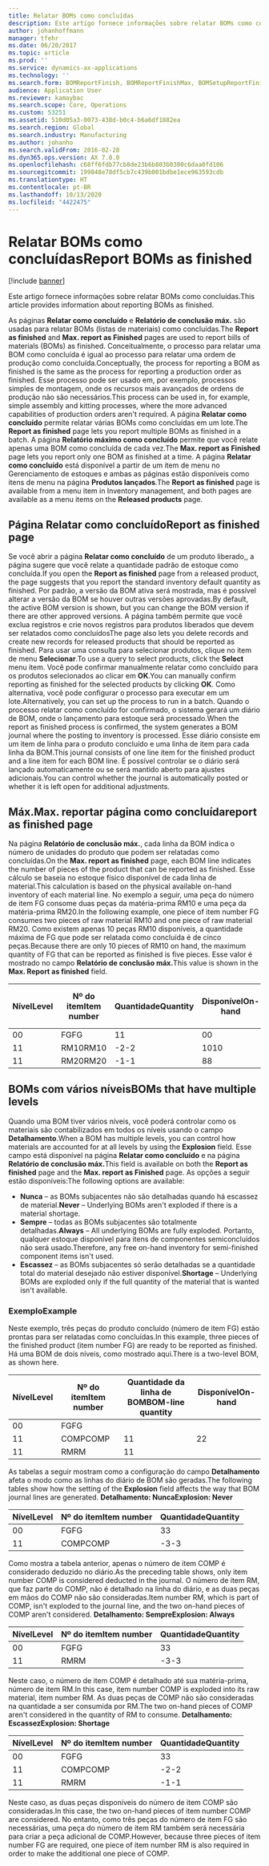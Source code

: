 ```yaml
---
title: Relatar BOMs como concluídas
description: Este artigo fornece informações sobre relatar BOMs como concluídas.
author: johanhoffmann
manager: tfehr
ms.date: 06/20/2017
ms.topic: article
ms.prod: ''
ms.service: dynamics-ax-applications
ms.technology: ''
ms.search.form: BOMReportFinish, BOMReportFinishMax, BOMSetupReportFinish
audience: Application User
ms.reviewer: kamaybac
ms.search.scope: Core, Operations
ms.custom: 53251
ms.assetid: 510d05a3-0073-438d-b0c4-b6a6df1882ea
ms.search.region: Global
ms.search.industry: Manufacturing
ms.author: johanho
ms.search.validFrom: 2016-02-28
ms.dyn365.ops.version: AX 7.0.0
ms.openlocfilehash: c68ff6fdb77cb8de23b6b803b0300c6daa0fd106
ms.sourcegitcommit: 199848e78df5cb7c439b001bdbe1ece963593cdb
ms.translationtype: HT
ms.contentlocale: pt-BR
ms.lasthandoff: 10/13/2020
ms.locfileid: "4422475"
---
```

# <a name="report-boms-as-finished"></a><span data-ttu-id="e49e2-103">Relatar BOMs como concluídas</span><span class="sxs-lookup"><span data-stu-id="e49e2-103">Report BOMs as finished</span></span>

[!include [banner](../includes/banner.md)]

<span data-ttu-id="e49e2-104">Este artigo fornece informações sobre relatar BOMs como concluídas.</span><span class="sxs-lookup"><span data-stu-id="e49e2-104">This article provides information about reporting BOMs as finished.</span></span>

<span data-ttu-id="e49e2-105">As páginas **Relatar como concluído** e **Relatório de conclusão máx.** são usadas para relatar BOMs (listas de materiais) como concluídas.</span><span class="sxs-lookup"><span data-stu-id="e49e2-105">The **Report as finished** and **Max. report as Finished** pages are used to report bills of materials (BOMs) as finished.</span></span> <span data-ttu-id="e49e2-106">Conceitualmente, o processo para relatar uma BOM como concluída é igual ao processo para relatar uma ordem de produção como concluída.</span><span class="sxs-lookup"><span data-stu-id="e49e2-106">Conceptually, the process for reporting a BOM as finished is the same as the process for reporting a production order as finished.</span></span> <span data-ttu-id="e49e2-107">Esse processo pode ser usado em, por exemplo, processos simples de montagem, onde os recursos mais avançados de ordens de produção não são necessários.</span><span class="sxs-lookup"><span data-stu-id="e49e2-107">This process can be used in, for example, simple assembly and kitting processes, where the more advanced capabilities of production orders aren't required.</span></span> <span data-ttu-id="e49e2-108">A página **Relatar como concluído** permite relatar várias BOMs como concluídas em um lote.</span><span class="sxs-lookup"><span data-stu-id="e49e2-108">The **Report as finished** page lets you report multiple BOMs as finished in a batch.</span></span> <span data-ttu-id="e49e2-109">A página **Relatório máximo como concluído** permite que você relate apenas uma BOM como concluída de cada vez.</span><span class="sxs-lookup"><span data-stu-id="e49e2-109">The **Max. report as Finished** page lets you report only one BOM as finished at a time.</span></span> <span data-ttu-id="e49e2-110">A página **Relatar como concluído** está disponível a partir de um item de menu no Gerenciamento de estoques e ambas as páginas estão disponíveis como itens de menu na página **Produtos lançados**.</span><span class="sxs-lookup"><span data-stu-id="e49e2-110">The **Report as finished** page is available from a menu item in Inventory management, and both pages are available as a menu items on the **Released products** page.</span></span>

## <a name="report-as-finished-page"></a><span data-ttu-id="e49e2-111">Página Relatar como concluído</span><span class="sxs-lookup"><span data-stu-id="e49e2-111">Report as finished page</span></span>
<span data-ttu-id="e49e2-112">Se você abrir a página **Relatar como concluído** de um produto liberado,, a página sugere que você relate a quantidade padrão de estoque como concluída.</span><span class="sxs-lookup"><span data-stu-id="e49e2-112">If you open the **Report as finished** page from a released product, the page suggests that you report the standard inventory default quantity as finished.</span></span> <span data-ttu-id="e49e2-113">Por padrão, a versão da BOM ativa será mostrada, mas é possível alterar a versão da BOM se houver outras versões aprovadas.</span><span class="sxs-lookup"><span data-stu-id="e49e2-113">By default, the active BOM version is shown, but you can change the BOM version if there are other approved versions.</span></span> <span data-ttu-id="e49e2-114">A página também permite que você exclua registros e crie novos registros para produtos liberados que devem ser relatados como concluídos</span><span class="sxs-lookup"><span data-stu-id="e49e2-114">The page also lets you delete records and create new records for released products that should be reported as finished.</span></span> <span data-ttu-id="e49e2-115">Para usar uma consulta para selecionar produtos, clique no item de menu **Selecionar**.</span><span class="sxs-lookup"><span data-stu-id="e49e2-115">To use a query to select products, click the **Select** menu item.</span></span> <span data-ttu-id="e49e2-116">Você pode confirmar manualmente relatar como concluído para os produtos selecionados ao clicar em **OK**.</span><span class="sxs-lookup"><span data-stu-id="e49e2-116">You can manually confirm reporting as finished for the selected products by clicking **OK**.</span></span> <span data-ttu-id="e49e2-117">Como alternativa, você pode configurar o processo para executar em um lote.</span><span class="sxs-lookup"><span data-stu-id="e49e2-117">Alternatively, you can set up the process to run in a batch.</span></span> <span data-ttu-id="e49e2-118">Quando o processo relatar como concluído for confirmado, o sistema gerará um diário de BOM, onde o lançamento para estoque será processado.</span><span class="sxs-lookup"><span data-stu-id="e49e2-118">When the report as finished process is confirmed, the system generates a BOM journal where the posting to inventory is processed.</span></span> <span data-ttu-id="e49e2-119">Esse diário consiste em um item de linha para o produto concluído e uma linha de item para cada linha da BOM.</span><span class="sxs-lookup"><span data-stu-id="e49e2-119">This journal consists of one line item for the finished product and a line item for each BOM line.</span></span> <span data-ttu-id="e49e2-120">É possível controlar se o diário será lançado automaticamente ou se será mantido aberto para ajustes adicionais.</span><span class="sxs-lookup"><span data-stu-id="e49e2-120">You can control whether the journal is automatically posted or whether it is left open for additional adjustments.</span></span>

## <a name="max-report-as-finished-page"></a><span data-ttu-id="e49e2-121">Máx.</span><span class="sxs-lookup"><span data-stu-id="e49e2-121">Max.</span></span> <span data-ttu-id="e49e2-122">reportar página como concluída</span><span class="sxs-lookup"><span data-stu-id="e49e2-122">report as finished page</span></span>
<span data-ttu-id="e49e2-123">Na página **Relatório de conclusão máx.**, cada linha da BOM indica o número de unidades do produto que podem ser relatadas como concluídas.</span><span class="sxs-lookup"><span data-stu-id="e49e2-123">On the **Max. report as finished** page, each BOM line indicates the number of pieces of the product that can be reported as finished.</span></span> <span data-ttu-id="e49e2-124">Esse cálculo se baseia no estoque físico disponível de cada linha de material.</span><span class="sxs-lookup"><span data-stu-id="e49e2-124">This calculation is based on the physical available on-hand inventory of each material line.</span></span> <span data-ttu-id="e49e2-125">No exemplo a seguir, uma peça do número de item FG consome duas peças da matéria-prima RM10 e uma peça da matéria-prima RM20.</span><span class="sxs-lookup"><span data-stu-id="e49e2-125">In the following example, one piece of item number FG consumes two pieces of raw material RM10 and one piece of raw material RM20.</span></span> <span data-ttu-id="e49e2-126">Como existem apenas 10 peças RM10 disponíveis, a quantidade máxima de FG que pode ser relatada como concluída é de cinco peças.</span><span class="sxs-lookup"><span data-stu-id="e49e2-126">Because there are only 10 pieces of RM10 on hand, the maximum quantity of FG that can be reported as finished is five pieces.</span></span> <span data-ttu-id="e49e2-127">Esse valor é mostrado no campo **Relatório de conclusão máx.**</span><span class="sxs-lookup"><span data-stu-id="e49e2-127">This value is shown in the **Max. Report as finished** field.</span></span>

| <span data-ttu-id="e49e2-128">Nível</span><span class="sxs-lookup"><span data-stu-id="e49e2-128">Level</span></span> | <span data-ttu-id="e49e2-129">Nº do item</span><span class="sxs-lookup"><span data-stu-id="e49e2-129">Item number</span></span> | <span data-ttu-id="e49e2-130">Quantidade</span><span class="sxs-lookup"><span data-stu-id="e49e2-130">Quantity</span></span> | <span data-ttu-id="e49e2-131">Disponível</span><span class="sxs-lookup"><span data-stu-id="e49e2-131">On-hand</span></span> | <span data-ttu-id="e49e2-132">Máx.</span><span class="sxs-lookup"><span data-stu-id="e49e2-132">Max.</span></span> <span data-ttu-id="e49e2-133">Relatório de conclusão</span><span class="sxs-lookup"><span data-stu-id="e49e2-133">Report as finished</span></span> |
|-------|-------------|----------|---------|-------------------------|
| <span data-ttu-id="e49e2-134">0</span><span class="sxs-lookup"><span data-stu-id="e49e2-134">0</span></span>     | <span data-ttu-id="e49e2-135">FG</span><span class="sxs-lookup"><span data-stu-id="e49e2-135">FG</span></span>          |  <span data-ttu-id="e49e2-136">1</span><span class="sxs-lookup"><span data-stu-id="e49e2-136">1</span></span>       | <span data-ttu-id="e49e2-137">0</span><span class="sxs-lookup"><span data-stu-id="e49e2-137">0</span></span>       | <span data-ttu-id="e49e2-138">5</span><span class="sxs-lookup"><span data-stu-id="e49e2-138">5</span></span>                       |
| <span data-ttu-id="e49e2-139">1</span><span class="sxs-lookup"><span data-stu-id="e49e2-139">1</span></span>     | <span data-ttu-id="e49e2-140">RM10</span><span class="sxs-lookup"><span data-stu-id="e49e2-140">RM10</span></span>        | <span data-ttu-id="e49e2-141">-2</span><span class="sxs-lookup"><span data-stu-id="e49e2-141">-2</span></span>       | <span data-ttu-id="e49e2-142">10</span><span class="sxs-lookup"><span data-stu-id="e49e2-142">10</span></span>      | <span data-ttu-id="e49e2-143">5</span><span class="sxs-lookup"><span data-stu-id="e49e2-143">5</span></span>                       |
| <span data-ttu-id="e49e2-144">1</span><span class="sxs-lookup"><span data-stu-id="e49e2-144">1</span></span>     | <span data-ttu-id="e49e2-145">RM20</span><span class="sxs-lookup"><span data-stu-id="e49e2-145">RM20</span></span>        | <span data-ttu-id="e49e2-146">-1</span><span class="sxs-lookup"><span data-stu-id="e49e2-146">-1</span></span>       |  <span data-ttu-id="e49e2-147">8</span><span class="sxs-lookup"><span data-stu-id="e49e2-147">8</span></span>      | <span data-ttu-id="e49e2-148">8</span><span class="sxs-lookup"><span data-stu-id="e49e2-148">8</span></span>                       |

## <a name="boms-that-have-multiple-levels"></a><span data-ttu-id="e49e2-149">BOMs com vários níveis</span><span class="sxs-lookup"><span data-stu-id="e49e2-149">BOMs that have multiple levels</span></span>
<span data-ttu-id="e49e2-150">Quando uma BOM tiver vários níveis, você poderá controlar como os materiais são contabilizados em todos os níveis usando o campo **Detalhamento**.</span><span class="sxs-lookup"><span data-stu-id="e49e2-150">When a BOM has multiple levels, you can control how materials are accounted for at all levels by using the **Explosion** field.</span></span> <span data-ttu-id="e49e2-151">Esse campo está disponível na página **Relatar como concluído** e na página **Relatório de conclusão máx.**</span><span class="sxs-lookup"><span data-stu-id="e49e2-151">This field is available on both the **Report as finished** page and the **Max. report as Finished** page.</span></span> <span data-ttu-id="e49e2-152">As opções a seguir estão disponíveis:</span><span class="sxs-lookup"><span data-stu-id="e49e2-152">The following options are available:</span></span>

-   <span data-ttu-id="e49e2-153">**Nunca** – as BOMs subjacentes não são detalhadas quando há escassez de material.</span><span class="sxs-lookup"><span data-stu-id="e49e2-153">**Never** – Underlying BOMs aren't exploded if there is a material shortage.</span></span>
-   <span data-ttu-id="e49e2-154">**Sempre** – todas as BOMs subjacentes são totalmente detalhadas.</span><span class="sxs-lookup"><span data-stu-id="e49e2-154">**Always** – All underlying BOMs are fully exploded.</span></span> <span data-ttu-id="e49e2-155">Portanto, qualquer estoque disponível para itens de componentes semiconcluídos não será usado.</span><span class="sxs-lookup"><span data-stu-id="e49e2-155">Therefore, any free on-hand inventory for semi-finished component items isn't used.</span></span>
-   <span data-ttu-id="e49e2-156">**Escassez** – as BOMs subjacentes só serão detalhadas se a quantidade total do material desejado não estiver disponível.</span><span class="sxs-lookup"><span data-stu-id="e49e2-156">**Shortage** – Underlying BOMs are exploded only if the full quantity of the material that is wanted isn't available.</span></span>

### <a name="example"></a><span data-ttu-id="e49e2-157">Exemplo</span><span class="sxs-lookup"><span data-stu-id="e49e2-157">Example</span></span>

<span data-ttu-id="e49e2-158">Neste exemplo, três peças do produto concluído (número de item FG) estão prontas para ser relatadas como concluídas.</span><span class="sxs-lookup"><span data-stu-id="e49e2-158">In this example, three pieces of the finished product (item number FG) are ready to be reported as finished.</span></span> <span data-ttu-id="e49e2-159">Há uma BOM de dois níveis, como mostrado aqui.</span><span class="sxs-lookup"><span data-stu-id="e49e2-159">There is a two-level BOM, as shown here.</span></span>

| <span data-ttu-id="e49e2-160">Nível</span><span class="sxs-lookup"><span data-stu-id="e49e2-160">Level</span></span> | <span data-ttu-id="e49e2-161">Nº do item</span><span class="sxs-lookup"><span data-stu-id="e49e2-161">Item number</span></span> | <span data-ttu-id="e49e2-162">Quantidade da linha de BOM</span><span class="sxs-lookup"><span data-stu-id="e49e2-162">BOM-line quantity</span></span> | <span data-ttu-id="e49e2-163">Disponível</span><span class="sxs-lookup"><span data-stu-id="e49e2-163">On-hand</span></span> |
|-------|-------------|-------------------|---------|
| <span data-ttu-id="e49e2-164">0</span><span class="sxs-lookup"><span data-stu-id="e49e2-164">0</span></span>     | <span data-ttu-id="e49e2-165">FG</span><span class="sxs-lookup"><span data-stu-id="e49e2-165">FG</span></span>          |                   |         |
| <span data-ttu-id="e49e2-166">1</span><span class="sxs-lookup"><span data-stu-id="e49e2-166">1</span></span>     | <span data-ttu-id="e49e2-167">COMP</span><span class="sxs-lookup"><span data-stu-id="e49e2-167">COMP</span></span>        | <span data-ttu-id="e49e2-168">1</span><span class="sxs-lookup"><span data-stu-id="e49e2-168">1</span></span>                 | <span data-ttu-id="e49e2-169">2</span><span class="sxs-lookup"><span data-stu-id="e49e2-169">2</span></span>       |
| <span data-ttu-id="e49e2-170">1</span><span class="sxs-lookup"><span data-stu-id="e49e2-170">1</span></span>     | <span data-ttu-id="e49e2-171">RM</span><span class="sxs-lookup"><span data-stu-id="e49e2-171">RM</span></span>          | <span data-ttu-id="e49e2-172">1</span><span class="sxs-lookup"><span data-stu-id="e49e2-172">1</span></span>                 |         |

<span data-ttu-id="e49e2-173">As tabelas a seguir mostram como a configuração do campo **Detalhamento** afeta o modo como as linhas do diário de BOM são geradas.</span><span class="sxs-lookup"><span data-stu-id="e49e2-173">The following tables show how the setting of the **Explosion** field affects the way that BOM journal lines are generated.</span></span> <span data-ttu-id="e49e2-174">**Detalhamento: Nunca**</span><span class="sxs-lookup"><span data-stu-id="e49e2-174">**Explosion: Never**</span></span>

| <span data-ttu-id="e49e2-175">Nível</span><span class="sxs-lookup"><span data-stu-id="e49e2-175">Level</span></span> | <span data-ttu-id="e49e2-176">Nº do item</span><span class="sxs-lookup"><span data-stu-id="e49e2-176">Item number</span></span> | <span data-ttu-id="e49e2-177">Quantidade</span><span class="sxs-lookup"><span data-stu-id="e49e2-177">Quantity</span></span> |
|-------|-------------|----------|
| <span data-ttu-id="e49e2-178">0</span><span class="sxs-lookup"><span data-stu-id="e49e2-178">0</span></span>     | <span data-ttu-id="e49e2-179">FG</span><span class="sxs-lookup"><span data-stu-id="e49e2-179">FG</span></span>          | <span data-ttu-id="e49e2-180">3</span><span class="sxs-lookup"><span data-stu-id="e49e2-180">3</span></span>        |
| <span data-ttu-id="e49e2-181">1</span><span class="sxs-lookup"><span data-stu-id="e49e2-181">1</span></span>     | <span data-ttu-id="e49e2-182">COMP</span><span class="sxs-lookup"><span data-stu-id="e49e2-182">COMP</span></span>        | <span data-ttu-id="e49e2-183">-3</span><span class="sxs-lookup"><span data-stu-id="e49e2-183">-3</span></span>       |

<span data-ttu-id="e49e2-184">Como mostra a tabela anterior, apenas o número de item COMP é considerado deduzido no diário.</span><span class="sxs-lookup"><span data-stu-id="e49e2-184">As the preceding table shows, only item number COMP is considered deducted in the journal.</span></span> <span data-ttu-id="e49e2-185">O número de item RM, que faz parte do COMP, não é detalhado na linha do diário, e as duas peças em mãos do COMP não são consideradas.</span><span class="sxs-lookup"><span data-stu-id="e49e2-185">Item number RM, which is part of COMP, isn't exploded to the journal line, and the two on-hand pieces of COMP aren't considered.</span></span> <span data-ttu-id="e49e2-186">**Detalhamento: Sempre**</span><span class="sxs-lookup"><span data-stu-id="e49e2-186">**Explosion: Always**</span></span>

| <span data-ttu-id="e49e2-187">Nível</span><span class="sxs-lookup"><span data-stu-id="e49e2-187">Level</span></span> | <span data-ttu-id="e49e2-188">Nº do item</span><span class="sxs-lookup"><span data-stu-id="e49e2-188">Item number</span></span> | <span data-ttu-id="e49e2-189">Quantidade</span><span class="sxs-lookup"><span data-stu-id="e49e2-189">Quantity</span></span> |
|-------|-------------|----------|
| <span data-ttu-id="e49e2-190">0</span><span class="sxs-lookup"><span data-stu-id="e49e2-190">0</span></span>     | <span data-ttu-id="e49e2-191">FG</span><span class="sxs-lookup"><span data-stu-id="e49e2-191">FG</span></span>          | <span data-ttu-id="e49e2-192">3</span><span class="sxs-lookup"><span data-stu-id="e49e2-192">3</span></span>        |
| <span data-ttu-id="e49e2-193">1</span><span class="sxs-lookup"><span data-stu-id="e49e2-193">1</span></span>     | <span data-ttu-id="e49e2-194">RM</span><span class="sxs-lookup"><span data-stu-id="e49e2-194">RM</span></span>          | <span data-ttu-id="e49e2-195">-3</span><span class="sxs-lookup"><span data-stu-id="e49e2-195">-3</span></span>       |

<span data-ttu-id="e49e2-196">Neste caso, o número de item COMP é detalhado até sua matéria-prima, número de item RM.</span><span class="sxs-lookup"><span data-stu-id="e49e2-196">In this case, item number COMP is exploded into its raw material, item number RM.</span></span> <span data-ttu-id="e49e2-197">As duas peças de COMP não são consideradas na quantidade a ser consumida por RM.</span><span class="sxs-lookup"><span data-stu-id="e49e2-197">The two on-hand pieces of COMP aren't considered in the quantity of RM to consume.</span></span> <span data-ttu-id="e49e2-198">**Detalhamento: Escassez**</span><span class="sxs-lookup"><span data-stu-id="e49e2-198">**Explosion: Shortage**</span></span>

| <span data-ttu-id="e49e2-199">Nível</span><span class="sxs-lookup"><span data-stu-id="e49e2-199">Level</span></span> | <span data-ttu-id="e49e2-200">Nº do item</span><span class="sxs-lookup"><span data-stu-id="e49e2-200">Item number</span></span> | <span data-ttu-id="e49e2-201">Quantidade</span><span class="sxs-lookup"><span data-stu-id="e49e2-201">Quantity</span></span> |
|-------|-------------|----------|
| <span data-ttu-id="e49e2-202">0</span><span class="sxs-lookup"><span data-stu-id="e49e2-202">0</span></span>     | <span data-ttu-id="e49e2-203">FG</span><span class="sxs-lookup"><span data-stu-id="e49e2-203">FG</span></span>          | <span data-ttu-id="e49e2-204">3</span><span class="sxs-lookup"><span data-stu-id="e49e2-204">3</span></span>        |
| <span data-ttu-id="e49e2-205">1</span><span class="sxs-lookup"><span data-stu-id="e49e2-205">1</span></span>     | <span data-ttu-id="e49e2-206">COMP</span><span class="sxs-lookup"><span data-stu-id="e49e2-206">COMP</span></span>        | <span data-ttu-id="e49e2-207">-2</span><span class="sxs-lookup"><span data-stu-id="e49e2-207">-2</span></span>       |
| <span data-ttu-id="e49e2-208">1</span><span class="sxs-lookup"><span data-stu-id="e49e2-208">1</span></span>     | <span data-ttu-id="e49e2-209">RM</span><span class="sxs-lookup"><span data-stu-id="e49e2-209">RM</span></span>          | <span data-ttu-id="e49e2-210">-1</span><span class="sxs-lookup"><span data-stu-id="e49e2-210">-1</span></span>       |

<span data-ttu-id="e49e2-211">Neste caso, as duas peças disponíveis do número de item COMP são consideradas.</span><span class="sxs-lookup"><span data-stu-id="e49e2-211">In this case, the two on-hand pieces of item number COMP are considered.</span></span> <span data-ttu-id="e49e2-212">No entanto, como três peças do número de item FG são necessárias, uma peça do número de item RM também será necessária para criar a peça adicional de COMP.</span><span class="sxs-lookup"><span data-stu-id="e49e2-212">However, because three pieces of item number FG are required, one piece of item number RM is also required in order to make the additional one piece of COMP.</span></span>



